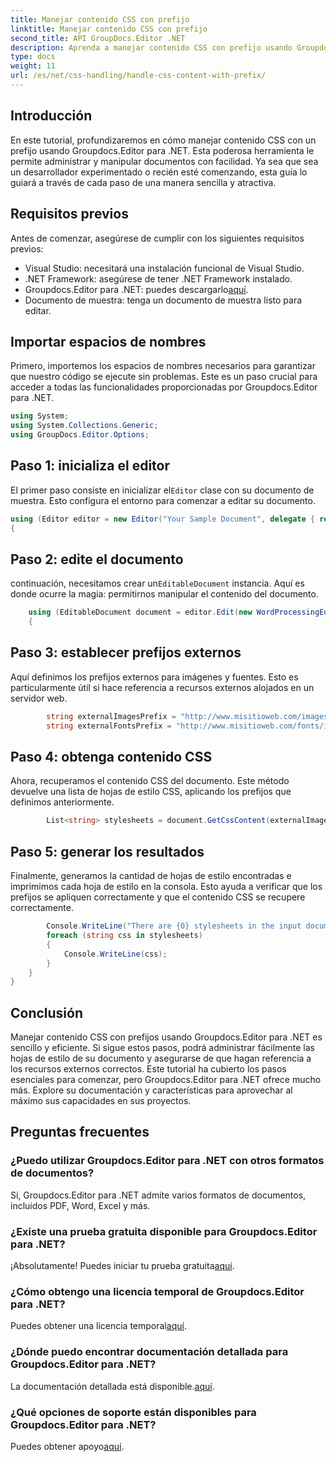```yaml
---
title: Manejar contenido CSS con prefijo
linktitle: Manejar contenido CSS con prefijo
second_title: API GroupDocs.Editor .NET
description: Aprenda a manejar contenido CSS con prefijo usando Groupdocs.Editor para .NET en este tutorial detallado paso a paso. Perfecto para desarrolladores de todos los niveles.
type: docs
weight: 11
url: /es/net/css-handling/handle-css-content-with-prefix/
---
```

## Introducción
En este tutorial, profundizaremos en cómo manejar contenido CSS con un prefijo usando Groupdocs.Editor para .NET. Esta poderosa herramienta le permite administrar y manipular documentos con facilidad. Ya sea que sea un desarrollador experimentado o recién esté comenzando, esta guía lo guiará a través de cada paso de una manera sencilla y atractiva.
## Requisitos previos
Antes de comenzar, asegúrese de cumplir con los siguientes requisitos previos:
- Visual Studio: necesitará una instalación funcional de Visual Studio.
- .NET Framework: asegúrese de tener .NET Framework instalado.
-  Groupdocs.Editor para .NET: puedes descargarlo[aquí](https://releases.groupdocs.com/editor/net/).
- Documento de muestra: tenga un documento de muestra listo para editar.
## Importar espacios de nombres
Primero, importemos los espacios de nombres necesarios para garantizar que nuestro código se ejecute sin problemas. Este es un paso crucial para acceder a todas las funcionalidades proporcionadas por Groupdocs.Editor para .NET.
```csharp
using System;
using System.Collections.Generic;
using GroupDocs.Editor.Options;
```
## Paso 1: inicializa el editor
 El primer paso consiste en inicializar el`Editor` clase con su documento de muestra. Esto configura el entorno para comenzar a editar su documento.
```csharp
using (Editor editor = new Editor("Your Sample Document", delegate { return new WordProcessingLoadOptions(); }))
{
```
## Paso 2: edite el documento
 continuación, necesitamos crear un`EditableDocument` instancia. Aquí es donde ocurre la magia: permitirnos manipular el contenido del documento.
```csharp
    using (EditableDocument document = editor.Edit(new WordProcessingEditOptions()))
    {
```
## Paso 3: establecer prefijos externos
Aquí definimos los prefijos externos para imágenes y fuentes. Esto es particularmente útil si hace referencia a recursos externos alojados en un servidor web.
```csharp
        string externalImagesPrefix = "http://www.misitioweb.com/images/id=";
        string externalFontsPrefix = "http://www.misitioweb.com/fonts/id=";
```
## Paso 4: obtenga contenido CSS
Ahora, recuperamos el contenido CSS del documento. Este método devuelve una lista de hojas de estilo CSS, aplicando los prefijos que definimos anteriormente.
```csharp
        List<string> stylesheets = document.GetCssContent(externalImagesPrefix, externalFontsPrefix);
```
## Paso 5: generar los resultados
Finalmente, generamos la cantidad de hojas de estilo encontradas e imprimimos cada hoja de estilo en la consola. Esto ayuda a verificar que los prefijos se apliquen correctamente y que el contenido CSS se recupere correctamente.
```csharp
        Console.WriteLine("There are {0} stylesheets in the input document", stylesheets.Count);
        foreach (string css in stylesheets)
        {
            Console.WriteLine(css);
        }
    }
}
```
## Conclusión
Manejar contenido CSS con prefijos usando Groupdocs.Editor para .NET es sencillo y eficiente. Si sigue estos pasos, podrá administrar fácilmente las hojas de estilo de su documento y asegurarse de que hagan referencia a los recursos externos correctos. Este tutorial ha cubierto los pasos esenciales para comenzar, pero Groupdocs.Editor para .NET ofrece mucho más. Explore su documentación y características para aprovechar al máximo sus capacidades en sus proyectos.
## Preguntas frecuentes
### ¿Puedo utilizar Groupdocs.Editor para .NET con otros formatos de documentos?
Sí, Groupdocs.Editor para .NET admite varios formatos de documentos, incluidos PDF, Word, Excel y más.
### ¿Existe una prueba gratuita disponible para Groupdocs.Editor para .NET?
 ¡Absolutamente! Puedes iniciar tu prueba gratuita[aquí](https://releases.groupdocs.com/).
### ¿Cómo obtengo una licencia temporal de Groupdocs.Editor para .NET?
 Puedes obtener una licencia temporal[aquí](https://purchase.groupdocs.com/temporary-license/).
### ¿Dónde puedo encontrar documentación detallada para Groupdocs.Editor para .NET?
 La documentación detallada está disponible.[aquí](https://reference.groupdocs.com/editor/net/).
### ¿Qué opciones de soporte están disponibles para Groupdocs.Editor para .NET?
 Puedes obtener apoyo[aquí](https://forum.groupdocs.com/c/editor/20).